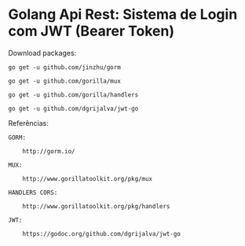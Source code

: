 <h1> Golang Api Rest: Sistema de Login com JWT (Bearer Token) </h1>


Download packages:

    go get -u github.com/jinzhu/gorm

    go get -u github.com/gorilla/mux

    go get -u github.com/gorilla/handlers

    go get -u github.com/dgrijalva/jwt-go


Referências:
    
    GORM:
    
        http://gorm.io/

    MUX:

        http://www.gorillatoolkit.org/pkg/mux

    HANDLERS CORS:

        http://www.gorillatoolkit.org/pkg/handlers

    JWT:

        https://godoc.org/github.com/dgrijalva/jwt-go

